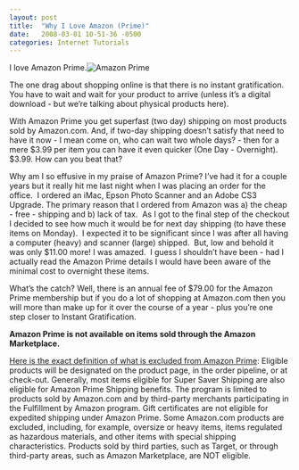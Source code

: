 ```yaml
---
layout: post
title:  "Why I Love Amazon (Prime)"
date:   2008-03-01 10-51-36 -0500
categories: Internet Tutorials
---
```


I love Amazon Prime.![Amazon Prime][1]

The one drag about shopping online is that there is no instant gratification.  You have to wait and wait for your product to arrive (unless it’s a digital download - but we’re talking about physical products here).

With Amazon Prime you get superfast (two day) shipping on most products sold by Amazon.com. And, if two-day shipping doesn’t satisfy that need to have it now - I mean come on, who can wait two whole days? - then for a mere $3.99 per item you can have it even quicker (One Day - Overnight).  $3.99. How can you beat that?

Why am I so effusive in my praise of Amazon Prime? I’ve had it for a couple years but it really hit me last night when I was placing an order for the office.  I ordered an iMac, Epson Photo Scanner and an Adobe CS3 Upgrade. The primary reason that I ordered from Amazon was a) the cheap - free - shipping and b) lack of tax.  As I got to the final step of the checkout I decided to see how much it would be for next day shipping (to have these items on Monday).  I expected it to be significant since I was after all having a computer (heavy) and scanner (large) shipped.  But, low and behold it was only $11.00 more! I was amazed.  I guess I shouldn’t have been - had I actually read the Amazon Prime details I would have been aware of the minimal cost to overnight these items.

What’s the catch? Well, there is an annual fee of $79.00 for the Amazon Prime membership but if you do a lot of shopping at Amazon.com then you will more than make up for it over the course of a year - plus you’re one step closer to Instant Gratification. 

**Amazon Prime is not available on items sold through the Amazon Marketplace.**

[Here is the exact definition of what is excluded from Amazon Prime][2]: Eligible products will be designated on the product page, in the order pipeline, or at check-out. Generally, most items eligible for Super Saver Shipping are also eligible for Amazon Prime Shipping benefits. The program is limited to products sold by Amazon.com and by third-party merchants participating in the Fulfillment by Amazon program. Gift certificates are not eligible for expedited shipping under Amazon Prime. Some Amazon.com products are excluded, including, for example, oversize or heavy items, items regulated as hazardous materials, and other items with special shipping characteristics. Products sold by third parties, such as Target, or through third-party areas, such as Amazon Marketplace, are NOT eligible.

 [1]: http://www.gbradhopkins.com/archives/upload/2008/03/prime.gif "Amazon Prime"
 [2]: http://www.amazon.com/gp/help/customer/display.html?nodeId=13819211 "Details of Amazon Prime"

